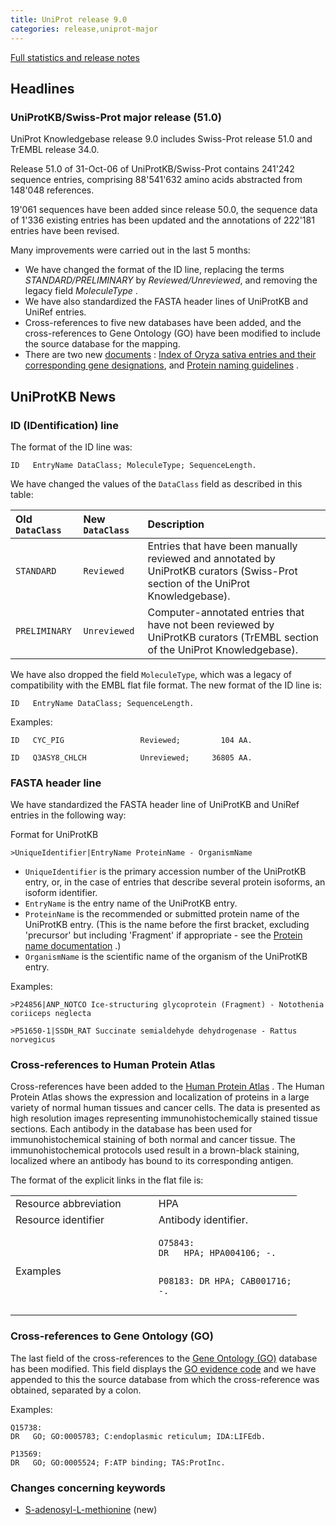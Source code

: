 ```yaml
---
title: UniProt release 9.0
categories: release,uniprot-major
---
```


[Full statistics and release notes](http://www.expasy.org/txt/old-rel/relnotes.51.htm)

## Headlines

### UniProtKB/Swiss-Prot major release (51.0)

UniProt Knowledgebase release 9.0 includes Swiss-Prot release 51.0 and TrEMBL release 34.0.

Release 51.0 of 31-Oct-06 of UniProtKB/Swiss-Prot contains 241'242 sequence entries, comprising 88'541'632 amino acids abstracted from 148'048 references.

19'061 sequences have been added since release 50.0, the sequence data of 1'336 existing entries has been updated and the annotations of 222'181 entries have been revised.

Many improvements were carried out in the last 5 months:

-   We have changed the format of the ID line, replacing the terms *STANDARD/PRELIMINARY* by *Reviewed/Unreviewed*, and removing the legacy field *MoleculeType* .
-   We have also standardized the FASTA header lines of UniProtKB and UniRef entries.
-   Cross-references to five new databases have been added, and the cross-references to Gene Ontology (GO) have been modified to include the source database for the mapping.
-   There are two new [documents](http://www.uniprot.org/docs) : [Index of Oryza sativa entries and their corresponding gene designations](http://www.uniprot.org/docs/rice), and [Protein naming guidelines](http://www.uniprot.org/docs/nameprot) .

## UniProtKB News

### ID (IDentification) line

The format of the ID line was:

    ID   EntryName DataClass; MoleculeType; SequenceLength.

We have changed the values of the `DataClass` field as described in this table:

| Old `DataClass` | New `DataClass` | Description                                                                                                                     |
|:----------------|:----------------|:--------------------------------------------------------------------------------------------------------------------------------|
| `STANDARD`      | `Reviewed`      | Entries that have been manually reviewed and annotated by UniProtKB curators (Swiss-Prot section of the UniProt Knowledgebase). |
| `PRELIMINARY`   | `Unreviewed`    | Computer-annotated entries that have not been reviewed by UniProtKB curators (TrEMBL section of the UniProt Knowledgebase).     |

We have also dropped the field `MoleculeType`, which was a legacy of compatibility with the EMBL flat file format. The new format of the ID line is:

    ID   EntryName DataClass; SequenceLength.

Examples:

    ID   CYC_PIG                 Reviewed;         104 AA.

    ID   Q3ASY8_CHLCH            Unreviewed;     36805 AA.

### FASTA header line

We have standardized the FASTA header line of UniProtKB and UniRef entries in the following way:

Format for UniProtKB

    >UniqueIdentifier|EntryName ProteinName - OrganismName

-   `UniqueIdentifier` is the primary accession number of the UniProtKB entry, or, in the case of entries that describe several protein isoforms, an isoform identifier.
-   `EntryName` is the entry name of the UniProtKB entry.
-   `ProteinName` is the recommended or submitted protein name of the UniProtKB entry. (This is the name before the first bracket, excluding 'precursor' but including 'Fragment' if appropriate - see the [Protein name documentation](http://www.uniprot.org/manual/protein_names) .)
-   `OrganismName` is the scientific name of the organism of the UniProtKB entry.

Examples:

    >P24856|ANP_NOTCO Ice-structuring glycoprotein (Fragment) - Notothenia coriiceps neglecta

    >P51650-1|SSDH_RAT Succinate semialdehyde dehydrogenase - Rattus norvegicus

### Cross-references to Human Protein Atlas

Cross-references have been added to the [Human Protein Atlas](http://www.proteinatlas.org/) . The Human Protein Atlas shows the expression and localization of proteins in a large variety of normal human tissues and cancer cells. The data is presented as high resolution images representing immunohistochemically stained tissue sections. Each antibody in the database has been used for immunohistochemical staining of both normal and cancer tissue. The immunohistochemical protocols used result in a brown-black staining, localized where an antibody has bound to its corresponding antigen.

The format of the explicit links in the flat file is:

<table><colgroup><col style="width: 50%" /><col style="width: 50%" /></colgroup><tbody><tr class="odd"><td>Resource abbreviation</td><td>HPA</td></tr><tr class="even"><td>Resource identifier</td><td>Antibody identifier.</td></tr><tr class="odd"><td>Examples</td><td><pre><code>O75843:
DR   HPA; HPA004106; -.

P08183:
DR   HPA; CAB001716; -.</code></pre></td></tr></tbody></table>

### Cross-references to Gene Ontology (GO)

The last field of the cross-references to the [Gene Ontology (GO)](http://www.geneontology.org/) database has been modified. This field displays the [GO evidence code](http://www.geneontology.org/GO.evidence.shtml) and we have appended to this the source database from which the cross-reference was obtained, separated by a colon.

Examples:

    Q15738:
    DR   GO; GO:0005783; C:endoplasmic reticulum; IDA:LIFEdb.

    P13569:
    DR   GO; GO:0005524; F:ATP binding; TAS:ProtInc.

### Changes concerning keywords

-   [S-adenosyl-L-methionine](http://www.uniprot.org/keywords/KW-0949) (new)
